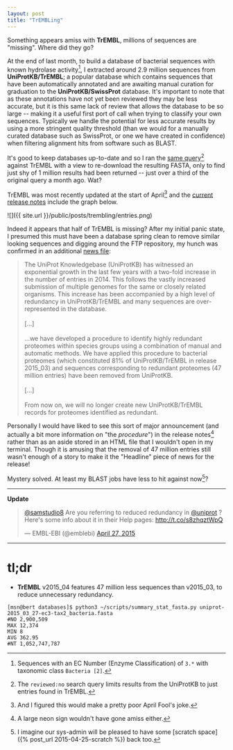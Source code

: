 ```yaml
---
layout: post
title: "TrEMBLing"
---
```


Something appears amiss with **TrEMBL**, millions of sequences are "missing". Where did they go?

At the end of last month, to build a database of bacterial sequences with known hydrolase activity[^1], I extracted
around 2.9 million sequences from **UniProtKB/TrEMBL**; a popular database which contains sequences that have
been automatically annotated and are awaiting manual curation for graduation to the **UniProtKB/SwissProt**
database. It's important to note that as these annotations have not yet been reviewed they may be less accurate,
but it is this same lack of review that allows the database to be so large -- making it a useful first port of call
when trying to classify your own sequences. Typically we handle the potential for less accurate results by using a
more stringent quality threshold (than we would for a manually curated database such as SwissProt, or one we have
created in confidence) when filtering alignment hits from software such as BLAST.

It's good to keep databases up-to-date and so I ran the [same query](http://www.uniprot.org/uniprot/?query=ec%3A3.*+AND+taxonomy%3A%22Bacteria+%5B2%5D%22+AND+reviewed%3Ano)[^2]
against TrEMBL with a view to re-download the resulting FASTA, only to find just shy of 1 million results had
been returned -- just over a third of the original query a month ago. Wat?

TrEMBL was most recently updated at the start of April[^3] and the [current release notes](http://www.ebi.ac.uk/uniprot/TrEMBLstats)
include the graph below.

![]({{ site.url }}/public/posts/trembling/entries.png)

Indeed it appears that half of TrEMBL is missing? After my initial panic state,
I presumed this must have been a database spring clean to
remove similar looking sequences and digging around the FTP repository, my hunch was confirmed in an additional
[news file](ftp://ftp.uniprot.org/pub/databases/uniprot/current_release/news.html):

<blockquote>
The UniProt Knowledgebase (UniProtKB) has witnessed an exponential growth in the last few years with a two-fold increase in the number of entries in 2014. This follows the vastly increased submission of multiple genomes for the same or closely related organisms. This increase has been accompanied by a high level of redundancy in UniProtKB/TrEMBL and many sequences are over-represented in the database.
</br></br>[...]</br></br>
...we have developed a procedure to identify highly redundant proteomes within species groups using a combination of manual and automatic methods. We have applied this procedure to bacterial proteomes (which constituted 81% of UniProtKB/TrEMBL in release 2015_03) and sequences corresponding to redundant proteomes (47 million entries) have been removed from UniProtKB.
</br></br>[...]</br></br>
From now on, we will no longer create new UniProtKB/TrEMBL records for proteomes identified as redundant.
</blockquote>

Personally I would have liked to see this sort of major announcement (and actually a bit more information on "the *procedure*") in the release notes[^4] rather than as an aside
stored in an HTML file that I wouldn't open in my terminal. Though it is amusing that the removal of 47 million
entries still wasn't enough of a story to make it the "Headline" piece of news for the release!

Mystery solved. At least my BLAST jobs have less to hit against now[^5]?

* * *

<p class="message"><b>Update</b><br />
<blockquote class="twitter-tweet" lang="en"><p><a href="https://twitter.com/samstudio8">@samstudio8</a> Are you referring to reduced redundancy in <a href="https://twitter.com/uniprot">@uniprot</a> ? Here&#39;s some info about it in their Help pages: <a href="http://t.co/s8zhqztWpQ">http://t.co/s8zhqztWpQ</a></p>&mdash; EMBL-EBI (@emblebi) <a href="https://twitter.com/emblebi/status/592603637525979136">April 27, 2015</a></blockquote>
<script async src="//platform.twitter.com/widgets.js" charset="utf-8"></script>
</p>

* * *

# tl;dr
* **TrEMBL** v2015\_04 features 47 million less sequences than v2015\_03, to reduce unnecessary redundancy.

[^1]: Sequences with an EC Number (Enzyme Classification) of `3.*` with taxonomic class `Bacteria [2]`.

  ```
  [msn@bert databases]$ python3 ~/scripts/summary_stat_fasta.py uniprot-2015_03_27-ec3-tax2_bacteria.fasta
  #NO 2,900,509
  MAX 12,374
  MIN 8
  AVG 362.95
  #NT 1,052,747,787
  ```

[^2]: The `reviewed:no` search query limits results from the UniProtKB to just entries found in TrEMBL.

[^3]: And I figured this would make a pretty poor April Fool's joke.

[^4]: A large neon sign wouldn't have gone amiss either.

[^5]: I imagine our sys-admin will be pleased to have some [scratch space]({% post_url 2015-04-25-scratch %}) back too.
